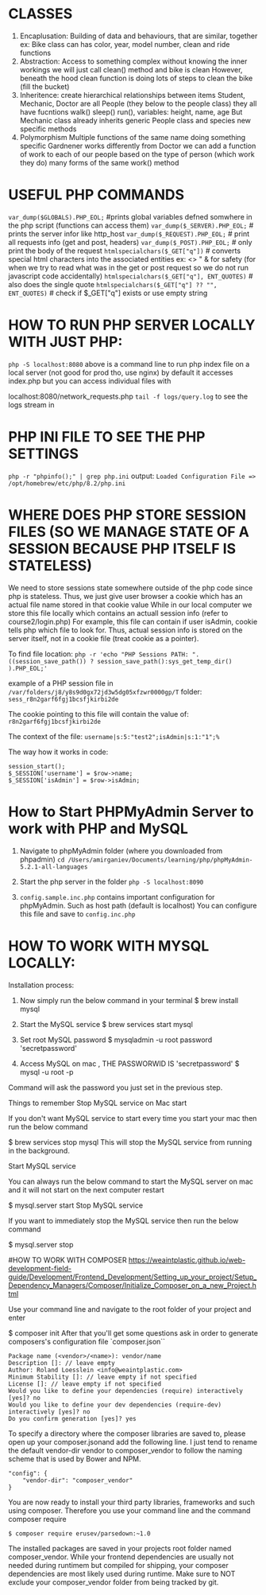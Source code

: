 # CLASSES
1. Encaplusation:
Building of data and behaviours, that are similar, together
ex: Bike class can has color, year, model number, clean and ride functions
2. Abstraction:
Access to something complex without knowing the inner workings
we will just call clean() method and bike is clean
However, beneath the hood clean function is doing lots of steps to clean the bike (fill the bucket)
3. Inheritence:
create hierarchical relationships between items
Student, Mechanic, Doctor are all People (they below to the people class)
they all have fucntions walk() sleep() run(), variables: height, name, age
But Mechanic class already inherits generic People class and species new specific methods
4. Polymorphism
Multiple functions of the same name doing something specific
Gardnener works differently from Doctor
we can add a function of work to each of our people based on the type of person (which work they do)
many forms of the same work() method


# USEFUL PHP COMMANDS
`var_dump($GLOBALS).PHP_EOL;` #prints global variables defned somwhere in the php script (functions can access them)
`var_dump($_SERVER).PHP_EOL;` # prints the server infor like http_host
`var_dump($_REQUEST).PHP_EOL;` # print all requests info (get and post, headers)
`var_dump($_POST).PHP_EOL;` # only print the body of the request
`htmlspecialchars($_GET["q"])` # converts special html characters into the associated entities ex: <> " & for safety (for when we try to read what was in the get or post request so we do not run javascript code accidentally)
`htmlspecialchars($_GET["q"], ENT_QUOTES)` # also does the single quote
`htmlspecialchars($_GET["q"] ?? "", ENT_QUOTES)` # check if $_GET["q"] exists or use empty string

# HOW TO RUN PHP SERVER LOCALLY WITH JUST PHP:
`php -S localhost:8080`
above is a command line to run php index file on a local server (not good for prod tho, use nginx)
by default it accesses index.php but you can access individual files with

localhost:8080/network_requests.php
`tail -f logs/query.log`
to see the logs stream in

# PHP INI FILE TO SEE THE PHP SETTINGS
`php -r "phpinfo();" | grep php.ini`
output:
`Loaded Configuration File => /opt/homebrew/etc/php/8.2/php.ini`

# WHERE DOES PHP STORE SESSION FILES (SO WE MANAGE STATE OF A SESSION BECAUSE PHP ITSELF IS STATELESS)
We need to store sessions state somewhere outside of the php code since php is stateless.
Thus, we just give user browser a cookie which has an actual file name stored in that cookie value
While in our local computer we store this file locally which contains an actuall session info (refer to course2/login.php)
For example, this file can contain if user isAdmin, cookie tells php which file to look for.
Thus, actual session info is stored on the server itself, not in a cookie file (treat cookie as a pointer).

To find file location:
`php -r 'echo "PHP Sessions PATH: ".((session_save_path()) ? session_save_path():sys_get_temp_dir() ).PHP_EOL;'`

example of a PHP session file in `/var/folders/j8/y8s9d0gx72jd3w5dg05xfzwr0000gp/T` folder:
`sess_r8n2garf6fgj1bcsfjkirbi2de`

The cookie pointing to this file will contain the value of:
`r8n2garf6fgj1bcsfjkirbi2de`

The context of the file:
`username|s:5:"test2";isAdmin|s:1:"1";%`

The way how it works in code:
```
session_start();
$_SESSION['username'] = $row->name;
$_SESSION['isAdmin'] = $row->isAdmin;
```

# How to Start PHPMyAdmin Server to work with PHP and MySQL

1. Navigate to phpMyAdmin folder (where you downloaded from phpadmin)
`cd /Users/amirganiev/Documents/learning/php/phpMyAdmin-5.2.1-all-languages`

2. Start the php server in the folder
`php -S localhost:8090`

3. `config.sample.inc.php` contains important configuration for phpMyAdmin.
Such as host path (default is localhost)
You can configure this file and save to `config.inc.php`

# HOW TO WORK WITH MYSQL LOCALLY:
Installation process:
1. Now simply run the below command in your terminal
$ brew install mysql

2. Start the MySQL service
$ brew services start mysql

3. Set root MySQL password
$ mysqladmin -u root password 'secretpassword'

4. Access MySQL on mac , THE PASSWORWID IS 'secretpassword'
$ mysql -u root -p

Command will ask the password you just set in the previous step.

Things to remember
Stop MySQL service on Mac start

If you don't want MySQL service to start every time you start your mac then run the below command

$ brew services stop mysql
This will stop the MySQL service from running in the background.

Start MySQL service

You can always run the below command to start the MySQL server on mac and it will not start on the next computer restart

$ mysql.server start
Stop MySQL service

If you want to immediately stop the MySQL service then run the below command

$ mysql.server stop

#HOW TO WORK WITH COMPOSER
https://weaintplastic.github.io/web-development-field-guide/Development/Frontend_Development/Setting_up_your_project/Setup_Dependency_Managers/Composer/Initialize_Composer_on_a_new_Project.html

Use your command line and navigate to the root folder of your project and enter

$ composer init
After that you'll get some questions ask in order to generate composers's configuration file `composer.json``

```
Package name (<vendor>/<name>): vendor/name
Description []: // leave empty
Author: Roland Loesslein <info@weaintplastic.com>
Minimum Stability []: // leave empty if not specified
License []: // leave empty if not specified
Would you like to define your dependencies (require) interactively [yes]? no
Would you like to define your dev dependencies (require-dev) interactively [yes]? no
Do you confirm generation [yes]? yes
```
To specify a directory where the composer libraries are saved to, please open up your composer.jsonand add the following line. I just tend to rename the default vendor-dir vendor to composer_vendor to follow the naming scheme that is used by Bower and NPM.

```
"config": {
    "vendor-dir": "composer_vendor"
}
```
You are now ready to install your third party libraries, frameworks and such using composer. Therefore you use your command line and the command composer require
```
$ composer require erusev/parsedown:~1.0
```
The installed packages are saved in your projects root folder named composer_vendor. While your frontend dependencies are usually not needed during runtimem but compiled for shipping, your composer dependencies are most likely used during runtime. Make sure to NOT exclude your composer_vendor folder from being tracked by git.
